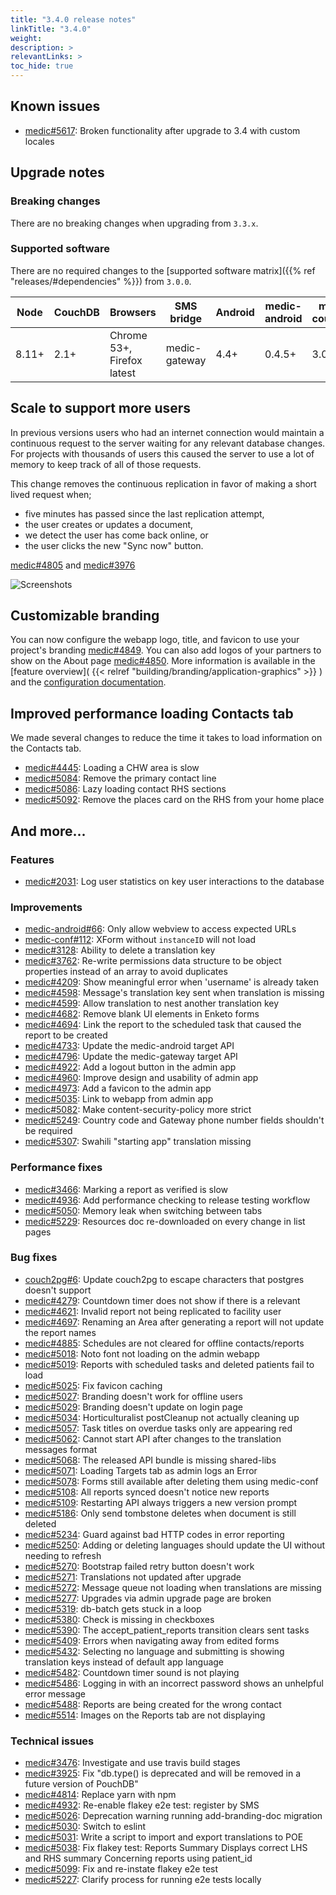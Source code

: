 ```yaml
---
title: "3.4.0 release notes"
linkTitle: "3.4.0"
weight:
description: >
relevantLinks: >
toc_hide: true
---
```


## Known issues

- [medic#5617](https://github.com/medic/cht-core/issues/5617): Broken functionality after upgrade to 3.4 with custom locales

## Upgrade notes

### Breaking changes

There are no breaking changes when upgrading from `3.3.x`.

### Supported software

There are no required changes to the [supported software matrix]({{% ref "releases/#dependencies" %}})
 from `3.0.0`.

| Node | CouchDB | Browsers | SMS bridge | Android | medic-android | medic-couch2pg |
|----|----|----|----|----|----|---|
| 8.11+ | 2.1+ | Chrome 53+, Firefox latest | medic-gateway | 4.4+ | 0.4.5+ | 3.0+ |

## Scale to support more users

In previous versions users who had an internet connection would maintain a continuous request to the server waiting for any relevant database changes. For projects with thousands of users this caused the server to use a lot of memory to keep track of all of those requests.

This change removes the continuous replication in favor of making a short lived request when;

- five minutes has passed since the last replication attempt,
- the user creates or updates a document,
- we detect the user has come back online, or
- the user clicks the new "Sync now" button.

[medic#4805](https://github.com/medic/cht-core/issues/4805) and [medic#3976](https://github.com/medic/cht-core/issues/3976)

![Screenshots](../images/3.4.0-sync-now.png)

## Customizable branding

You can now configure the webapp logo, title, and favicon to use your project's branding [medic#4849](https://github.com/medic/cht-core/issues/4849). You can also add logos of your partners to show on the About page [medic#4850](https://github.com/medic/cht-core/issues/4850). More information is available in the [feature overview]( {{< relref "building/branding/application-graphics" >}} ) and the [configuration documentation](https://docs.communityhealthtoolkit.org/apps/reference/resources/).

## Improved performance loading Contacts tab

We made several changes to reduce the time it takes to load information on the Contacts tab.

- [medic#4445](https://github.com/medic/cht-core/issues/4445): Loading a CHW area is slow
- [medic#5084](https://github.com/medic/cht-core/issues/5084): Remove the primary contact line
- [medic#5086](https://github.com/medic/cht-core/issues/5086): Lazy loading contact RHS sections
- [medic#5092](https://github.com/medic/cht-core/issues/5092): Remove the places card on the RHS from your home place

## And more...

### Features

- [medic#2031](https://github.com/medic/cht-core/issues/2031): Log user statistics on key user interactions to the database

### Improvements

- [medic-android#66](https://github.com/medic/cht-android/issues/66): Only allow webview to access expected URLs
- [medic-conf#112](https://github.com/medic/cht-conf/issues/112): XForm without `instanceID` will not load
- [medic#3128](https://github.com/medic/cht-core/issues/3128): Ability to delete a translation key
- [medic#3762](https://github.com/medic/cht-core/issues/3762): Re-write permissions data structure to be object properties instead of an array to avoid duplicates
- [medic#4209](https://github.com/medic/cht-core/issues/4209): Show meaningful error when 'username' is already taken
- [medic#4598](https://github.com/medic/cht-core/issues/4598): Message's translation key sent when translation is missing
- [medic#4599](https://github.com/medic/cht-core/issues/4599): Allow translation to nest another translation key
- [medic#4682](https://github.com/medic/cht-core/issues/4682): Remove blank UI elements in Enketo forms
- [medic#4694](https://github.com/medic/cht-core/issues/4694): Link the report to the scheduled task that caused the report to be created
- [medic#4733](https://github.com/medic/cht-core/issues/4733): Update the medic-android target API
- [medic#4796](https://github.com/medic/cht-core/issues/4796): Update the medic-gateway target API
- [medic#4922](https://github.com/medic/cht-core/issues/4922): Add a logout button in the admin app
- [medic#4960](https://github.com/medic/cht-core/issues/4960): Improve design and usability of admin app
- [medic#4973](https://github.com/medic/cht-core/issues/4973): Add a favicon to the admin app
- [medic#5035](https://github.com/medic/cht-core/issues/5035): Link to webapp from admin app
- [medic#5082](https://github.com/medic/cht-core/issues/5082): Make content-security-policy more strict
- [medic#5249](https://github.com/medic/cht-core/issues/5249): Country code and Gateway phone number fields shouldn't be required
- [medic#5307](https://github.com/medic/cht-core/issues/5307): Swahili "starting app" translation missing

### Performance fixes

- [medic#3466](https://github.com/medic/cht-core/issues/3466): Marking a report as verified is slow
- [medic#4936](https://github.com/medic/cht-core/issues/4936): Add performance checking to release testing workflow
- [medic#5050](https://github.com/medic/cht-core/issues/5050): Memory leak when switching between tabs
- [medic#5229](https://github.com/medic/cht-core/issues/5229): Resources doc re-downloaded on every change in list pages

### Bug fixes

- [couch2pg#6](https://github.com/medic/couch2pg/issues/6): Update couch2pg to escape characters that postgres doesn't support
- [medic#4279](https://github.com/medic/cht-core/issues/4279): Countdown timer does not show if there is a relevant
- [medic#4621](https://github.com/medic/cht-core/issues/4621): Invalid report not being replicated to facility user
- [medic#4697](https://github.com/medic/cht-core/issues/4697): Renaming an Area after generating a report will not update the report names
- [medic#4885](https://github.com/medic/cht-core/issues/4885): Schedules are not cleared for offline contacts/reports
- [medic#5018](https://github.com/medic/cht-core/issues/5018): Noto font not loading on the admin webapp
- [medic#5019](https://github.com/medic/cht-core/issues/5019): Reports with scheduled tasks and deleted patients fail to load
- [medic#5025](https://github.com/medic/cht-core/issues/5025): Fix favicon caching
- [medic#5027](https://github.com/medic/cht-core/issues/5027): Branding doesn't work for offline users
- [medic#5029](https://github.com/medic/cht-core/issues/5029): Branding doesn't update on login page
- [medic#5034](https://github.com/medic/cht-core/issues/5034): Horticulturalist postCleanup not actually cleaning up
- [medic#5057](https://github.com/medic/cht-core/issues/5057): Task titles on overdue tasks only are appearing red
- [medic#5062](https://github.com/medic/cht-core/issues/5062): Cannot start API after changes to the translation messages format
- [medic#5068](https://github.com/medic/cht-core/issues/5068): The released API bundle is missing shared-libs
- [medic#5071](https://github.com/medic/cht-core/issues/5071): Loading Targets tab as admin logs an Error
- [medic#5078](https://github.com/medic/cht-core/issues/5078): Forms still available after deleting them using medic-conf
- [medic#5108](https://github.com/medic/cht-core/issues/5108): All reports synced doesn't notice new reports
- [medic#5109](https://github.com/medic/cht-core/issues/5109): Restarting API always triggers a new version prompt
- [medic#5186](https://github.com/medic/cht-core/issues/5186): Only send tombstone deletes when document is still deleted
- [medic#5234](https://github.com/medic/cht-core/issues/5234): Guard against bad HTTP codes in error reporting
- [medic#5250](https://github.com/medic/cht-core/issues/5250): Adding or deleting languages should update the UI without needing to refresh
- [medic#5270](https://github.com/medic/cht-core/issues/5270): Bootstrap failed retry button doesn't work
- [medic#5271](https://github.com/medic/cht-core/issues/5271): Translations not updated after upgrade
- [medic#5272](https://github.com/medic/cht-core/issues/5272): Message queue not loading when translations are missing
- [medic#5277](https://github.com/medic/cht-core/issues/5277): Upgrades via admin upgrade page are broken
- [medic#5319](https://github.com/medic/cht-core/issues/5319): db-batch gets stuck in a loop
- [medic#5380](https://github.com/medic/cht-core/issues/5380): Check is missing in checkboxes
- [medic#5390](https://github.com/medic/cht-core/issues/5390): The accept_patient_reports transition clears sent tasks
- [medic#5409](https://github.com/medic/cht-core/issues/5409): Errors when navigating away from edited forms
- [medic#5432](https://github.com/medic/cht-core/issues/5432): Selecting no language and submitting is showing translation keys instead of default app language
- [medic#5482](https://github.com/medic/cht-core/issues/5482): Countdown timer sound is not playing
- [medic#5486](https://github.com/medic/cht-core/issues/5486): Logging in with an incorrect password shows an unhelpful error message
- [medic#5488](https://github.com/medic/cht-core/issues/5488): Reports are being created for the wrong contact
- [medic#5514](https://github.com/medic/cht-core/issues/5514): Images on the Reports tab are not displaying

### Technical issues

- [medic#3476](https://github.com/medic/cht-core/issues/3476): Investigate and use travis build stages
- [medic#3925](https://github.com/medic/cht-core/issues/3925): Fix "db.type() is deprecated and will be removed in a future version of PouchDB"
- [medic#4814](https://github.com/medic/cht-core/issues/4814): Replace yarn with npm
- [medic#4932](https://github.com/medic/cht-core/issues/4932): Re-enable flakey e2e test: register by SMS
- [medic#5026](https://github.com/medic/cht-core/issues/5026): Deprecation warning running add-branding-doc migration
- [medic#5030](https://github.com/medic/cht-core/issues/5030): Switch to eslint
- [medic#5031](https://github.com/medic/cht-core/issues/5031): Write a script to import and export translations to POE
- [medic#5038](https://github.com/medic/cht-core/issues/5038): Fix flakey test: Reports Summary Displays correct LHS and RHS summary Concerning reports using patient_id
- [medic#5099](https://github.com/medic/cht-core/issues/5099): Fix and re-instate flakey e2e test
- [medic#5227](https://github.com/medic/cht-core/issues/5227): Clarify process for running e2e tests locally
